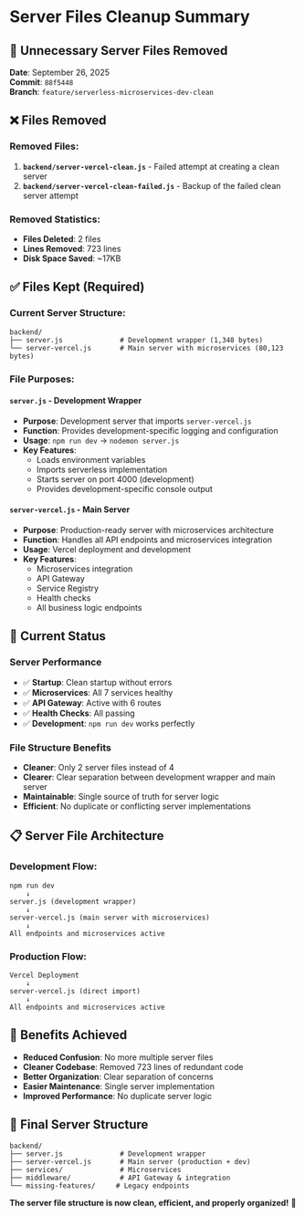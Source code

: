 # Server Files Cleanup Summary

## 🧹 **Unnecessary Server Files Removed**

**Date**: September 26, 2025  
**Commit**: `88f5448`  
**Branch**: `feature/serverless-microservices-dev-clean`

## ❌ **Files Removed**

### **Removed Files:**
1. **`backend/server-vercel-clean.js`** - Failed attempt at creating a clean server
2. **`backend/server-vercel-clean-failed.js`** - Backup of the failed clean server attempt

### **Removed Statistics:**
- **Files Deleted**: 2 files
- **Lines Removed**: 723 lines
- **Disk Space Saved**: ~17KB

## ✅ **Files Kept (Required)**

### **Current Server Structure:**
```
backend/
├── server.js              # Development wrapper (1,348 bytes)
└── server-vercel.js       # Main server with microservices (80,123 bytes)
```

### **File Purposes:**

#### **`server.js`** - Development Wrapper
- **Purpose**: Development server that imports `server-vercel.js`
- **Function**: Provides development-specific logging and configuration
- **Usage**: `npm run dev` → `nodemon server.js`
- **Key Features**:
  - Loads environment variables
  - Imports serverless implementation
  - Starts server on port 4000 (development)
  - Provides development-specific console output

#### **`server-vercel.js`** - Main Server
- **Purpose**: Production-ready server with microservices architecture
- **Function**: Handles all API endpoints and microservices integration
- **Usage**: Vercel deployment and development
- **Key Features**:
  - Microservices integration
  - API Gateway
  - Service Registry
  - Health checks
  - All business logic endpoints

## 🚀 **Current Status**

### **Server Performance**
- ✅ **Startup**: Clean startup without errors
- ✅ **Microservices**: All 7 services healthy
- ✅ **API Gateway**: Active with 6 routes
- ✅ **Health Checks**: All passing
- ✅ **Development**: `npm run dev` works perfectly

### **File Structure Benefits**
- **Cleaner**: Only 2 server files instead of 4
- **Clearer**: Clear separation between development wrapper and main server
- **Maintainable**: Single source of truth for server logic
- **Efficient**: No duplicate or conflicting server implementations

## 📋 **Server File Architecture**

### **Development Flow:**
```
npm run dev
    ↓
server.js (development wrapper)
    ↓
server-vercel.js (main server with microservices)
    ↓
All endpoints and microservices active
```

### **Production Flow:**
```
Vercel Deployment
    ↓
server-vercel.js (direct import)
    ↓
All endpoints and microservices active
```

## 🎯 **Benefits Achieved**

- **Reduced Confusion**: No more multiple server files
- **Cleaner Codebase**: Removed 723 lines of redundant code
- **Better Organization**: Clear separation of concerns
- **Easier Maintenance**: Single server implementation
- **Improved Performance**: No duplicate server logic

## 📁 **Final Server Structure**

```
backend/
├── server.js              # Development wrapper
├── server-vercel.js       # Main server (production + dev)
├── services/              # Microservices
├── middleware/            # API Gateway & integration
└── missing-features/     # Legacy endpoints
```

**The server file structure is now clean, efficient, and properly organized!** 🚀

